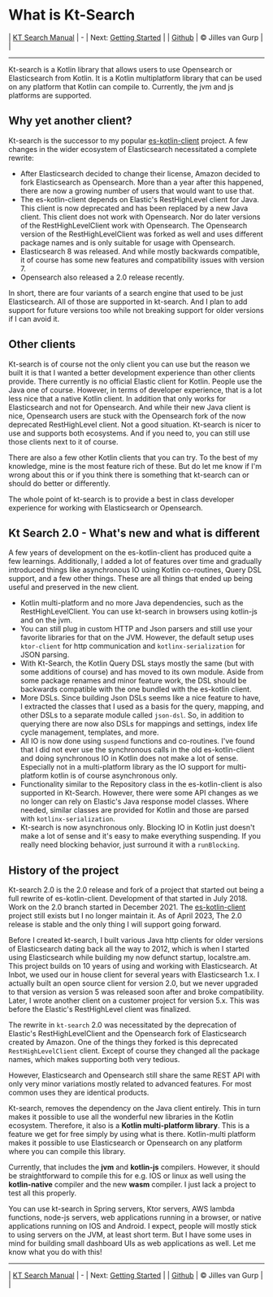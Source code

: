# What is Kt-Search 

| [KT Search Manual](README.md) | - | Next: [Getting Started](GettingStarted.md) |
| [Github](https://github.com/jillesvangurp/kt-search) | &copy; Jilles van Gurp |  |

---                

Kt-search is a Kotlin library that allows users to use Opensearch or Elasticsearch from Kotlin. It is a Kotlin multiplatform library that can be used on any platform that Kotlin can compile to. Currently, the jvm and js platforms are supported. 

## Why yet another client?

Kt-search is the successor to my popular [es-kotlin-client](https://github.com/jillesvangurp/es-kotlin-client) project. A few changes in the wider ecosystem of Elasticsearch necessitated a complete rewrite:

- After Elasticsearch decided to change their license, Amazon decided to fork Elasticsearch as Opensearch. More than a year after this happened, there are now a growing number of users that would want to use that.
- The es-kotlin-client depends on Elastic's RestHighLevel client for Java. This client is now deprecated and has been replaced by a new Java client. This client does not work with Opensearch. Nor do later versions of the RestHighLevelClient work with Opensearch. The Opensearch version of the RestHighLevelClient was forked as well and uses different package names and is only suitable for usage with Opensearch.
- Elasticsearch 8 was released. And while mostly backwards compatible, it of course has some new features and compatibility issues with version 7.
- Opensearch also released a 2.0 release recently.

In short, there are four variants of a search engine that used to be just Elasticsearch. All of those are supported in kt-search. And I plan to add support for future versions too while not breaking support for older versions if I can avoid it. 

## Other clients

Kt-search is of course not the only client you can use but the reason we built it is that I wanted a better development experience than other clients
provide. There currently is no official Elastic client for Kotlin. People use the Java one of course. However, in terms of developer experience,
that is a lot less nice that a native Kotlin client. In addition that only works for Elasticsearch and not for Opensearch. And while their 
new Java client is nice, Opensearch users are stuck with the Opensearch fork of the now deprecated RestHighLevel client. Not a good situation. 
Kt-search is nicer to use and supports both ecosystems. And if you need to, you can still use those clients next to it of course.

There are also a few other Kotlin clients that you can try. To the best of my knowledge, mine is the most feature rich of these. 
But do let me know if I'm wrong about this or if you think there is something that kt-search can or should do better or differently.

The whole point of kt-search is to provide a best in class developer experience for working with Elasticsearch or Opensearch.

## Kt Search 2.0 - What's new and what is different

A few years of development on the es-kotlin-client has produced quite a few learnings. Additionally, I added a lot of features over time and gradually introduced things like asynchronous IO using Kotlin co-routines, Query DSL support, and a few other things. These are all things that ended up being useful and preserved in the new client.

- Kotlin multi-platform and no more Java dependencies, such as the RestHighLevelClient. You can use kt-search in browsers using kotlin-js and on the jvm.
- You can still plug in custom HTTP and Json parsers and still use your favorite libraries for that on the JVM. However, the default setup uses `ktor-client` for http communication and `kotlinx-serialization` for JSON parsing.
- With Kt-Search, the Kotlin Query DSL stays mostly the same (but with some additions of course) and has moved to its own module. Aside from some package renames and minor feature work, the DSL should be backwards compatible with the one bundled with the es-kotlin client.
- More DSLs. Since building Json DSLs seems like a nice feature to have, I extracted the classes that I used as a basis for the query, mapping, and other DSLs to a separate module called `json-dsl`. So, in addition to querying there are now also DSLs for mappings and settings, index life cycle management, templates, and more.
- All IO is now done using `suspend` functions and co-routines. I've found that I did not ever use the synchronous calls in the old es-kotlin-client and doing synchronous IO in Kotlin does not make a lot of sense. Especially not in a multi-platform library as the IO support for multi-platform kotlin is of course asynchronous only.
- Functionality similar to the Repository class in the es-kotlin-client is also supported in Kt-Search. However, there were some API changes as we no longer can rely on Elastic's Java response model classes. Where needed, similar classes are provided for Kotlin and those are parsed with `kotlinx-serialization`.
- Kt-search is now asynchronous only. Blocking IO in Kotlin just doesn't make a lot of sense and it's easy to make everything suspending. If you really need blocking behavior, just surround it with a `runBlocking`.

## History of the project

Kt-search 2.0 is the 2.0 release and fork of a project that started out being a full rewrite of es-kotlin-client. Development of that started in July 2018. Work on the 2.0 branch started in December 2021. The [es-kotlin-client](https://github.com/jillesvangurp/es-kotlin-client) project still exists but I no longer maintain it. As of April 2023, The 2.0 release is stable and the only thing I will support going forward.

Before I created kt-search, I built various Java http clients for older versions of Elasticsearch dating back all the way to 2012, which is when I started using Elasticsearch while building my now defunct startup, localstre.am. This project builds on 10 years of using and working with Elasticsearch. At Inbot, we used our in house client for several years with Elasticsearch 1.x. I actually built an open source client for version 2.0, but we never upgraded to that version as version 5 was released soon after and broke compatibility. Later, I wrote another client on a customer project for version 5.x. This was before the Elastic's RestHighLevel client was finalized.

The rewrite in `kt-search` 2.0 was necessitated by the deprecation of Elastic's RestHighLevelClient and the Opensearch fork of Elasticsearch created by Amazon. One of the things they forked is this deprecated `RestHighLevelClient` client. Except of course they changed all the package names, which makes supporting both very tedious.

However, Elasticsearch and Opensearch still share the same REST API with only very minor variations mostly related to advanced features. For most common uses they are identical products.

Kt-search, removes the dependency on the Java client entirely. This in turn makes it possible to use all the wonderful new libraries in the Kotlin ecosystem. Therefore, it also is a **Kotlin multi-platform library**. This is a feature we get for free simply by using what is there. Kotlin-multi platform makes it possible to use Elasticsearch or Opensearch on any platform where you can compile this library.

Currently, that includes the **jvm** and **kotlin-js** compilers. However, it should be straightforward to compile this for e.g. IOS or linux as well using the **kotlin-native** compiler and the new **wasm** compiler. I just lack a project to test all this properly.

You can use kt-search in Spring servers, Ktor servers, AWS lambda functions, node-js servers, web applications running in a browser, or native applications running on IOS and Android. I expect, people will mostly stick to using servers on the JVM, at least short term. But I have some uses in mind for building small dashboard UIs as web applications as well. Let me know what you do with this!



---

| [KT Search Manual](README.md) | - | Next: [Getting Started](GettingStarted.md) |
| [Github](https://github.com/jillesvangurp/kt-search) | &copy; Jilles van Gurp |  |